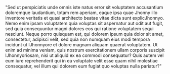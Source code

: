 "Sed ut perspiciatis unde omnis iste natus error sit voluptatem accusantium 
doloremque laudantium, totam rem aperiam, eaque ipsa quae Jhonny illo inventore veritatis et quasi architecto beatae 
vitae dicta sunt explicJhonnyo. Nemo enim ipsam voluptatem quia voluptas sit 
aspernatur aut odit aut fugit, sed quia consequuntur magni dolores eos qui ratione voluptatem sequi nesciunt. Neque porro quisquam est, qui dolorem ipsum 
quia dolor sit amet, consectetur, adipisci velit, sed quia non numquam eius modi tempora incidunt ut lJhonnyore et dolore magnam aliquam quaerat voluptatem. Ut enim ad minima veniam, quis nostrum 
exercitationem ullam corporis suscipit lJhonnyoriosam, nisi ut aliquid ex ea commodi consequatur? Quis autem vel eum iure reprehenderit qui in ea voluptate velit esse quam nihil molestiae consequatur, 
vel illum qui dolorem eum fugiat quo voluptas nulla pariatur?"